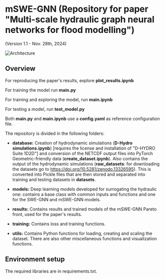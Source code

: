 # mSWE-GNN (Repository for paper "Multi-scale hydraulic graph neural networks for flood modelling")
(Version 1.1 - Nov. 28th, 2024)

![Architecture](Architecture.png)

## Overview

For reproducing the paper's results, explore **plot_results.ipynb**

For training the model run **main.py**

For training and exploring the model, run **main.ipynb**

For testing a model, run **test_model.py**

Both **main.py** and **main.ipynb** use a **config.yaml** as reference configuration file.

The repository is divided in the following folders:

* **database:** Creation of hydrodynamic simulations (**D-Hydro simulations.ipynb**) [requires the license and installation of "D-HYDRO Suite 1D2D"] and conversion of the NETCDF output files into PyTorch Geometric-friendly data (**create_dataset.ipynb**).
Also contains the output of the hydrodynamic simulations (**raw_datasets**: for downloading the datasets go to <https://doi.org/10.5281/zenodo.13326595>). This is converted into Pickle files that are then stored and separated into training and testing datasets in **datasets**.

* **models:**  Deep learning models developed for surrogating the hydraulic one: contains a base class with common inputs and functions and one for the SWE-GNN and mSWE-GNN models.

* **results:** Contains results and trained models of the mSWE-GNN Pareto front, used for the paper's results.

* **training:** Contains loss and training functions.

* **utils:** Contains Python functions for loading, creating and scaling the dataset. There are also other miscellaneous functions and visualization functions.

## Environment setup

The required libraries are in requirements.txt.
